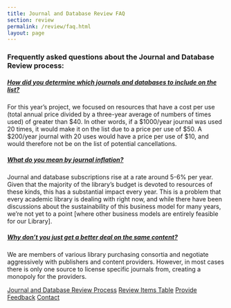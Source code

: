 ```yaml
---
title: Journal and Database Review FAQ
section: review
permalink: /review/faq.html
layout: page
---
```


<h3>Frequently asked questions about the Journal and Database Review process:</h3>

<div id="accordion">
 
 <div class="card my-2">
  <div class="card-header">
       <h5 class="mb-0"><a class="collapsed card-link" data-toggle="collapse" href="#collapseOne">How did you determine which journals and databases to include on the list? <span class="fas fa-chevron-down smalltxt"></span></a></h5>
   </div> <!--end card-header-->
   
 <div id="collapseOne" class="collapse" data-parent="#accordion">
 <div class="card-body">
  <p>For this year’s project, we focused on resources that have a cost per use (total annual price divided by a three-year average of numbers of times used) of greater than $40. In other words, if a $1000/year journal was used 20 times, it would make it on the list due to a price per use of $50. A $200/year journal with 20 uses would have a price per use of $10, and would therefore not be on the list of potential cancellations.</p>
 </div> <!--end card-body-->
 </div> <!--end collapse-->
 </div> <!--end card-->

 <div class="card my-2">
  <div class="card-header">
       <h5 class="mb-0"><a class="collapsed card-link" data-toggle="collapse" href="#collapseTwo">What do you mean by journal inflation? <span class="fas fa-chevron-down smalltxt"></span></a></h5>
   </div> <!--end card-header-->
   
 <div id="collapseTwo" class="collapse" data-parent="#accordion">
 <div class="card-body">
  <p>Journal and database subscriptions rise at a rate around 5-6% per year. Given that the majority of the library’s budget is devoted to resources of these kinds, this has a substantial impact every year. This is a problem that every academic library is dealing with right now, and while there have been discussions about the sustainability of this business model for many years, we’re not yet to a point [where other business models are entirely feasible for our Library].</p>
 </div> <!--end card-body-->
 </div> <!--end collapse-->
 </div> <!--end card-->
 
  <div class="card my-2">
  <div class="card-header">
       <h5 class="mb-0"><a class="collapsed card-link" data-toggle="collapse" href="#collapseThree">Why don’t you just get a better deal on the same content? <span class="fas fa-chevron-down smalltxt"></span></a></h5>
   </div> <!--end card-header-->
   
 <div id="collapseThree" class="collapse" data-parent="#accordion">
 <div class="card-body">
  <p>We are members of various library purchasing consortia and negotiate aggressively with publishers and content providers. However, in most cases there is only one source to license specific journals from, creating a monopoly for the providers.</p>
 </div> <!--end card-body-->
 </div> <!--end collapse-->
 </div> <!--end card-->
</div> <!--end accordion-->

<div class="text-center align-content-center mb-3">
<a href="{{ '/review/index.html' | relative_url }}" class="btn btn-pride-gold btn m-2" role="button"><span class="fas fa-info-circle"></span> Journal and Database Review Process</a>
  <a href="{{ '/review/table.html' | relative_url }}" class="btn btn-clearwater btn m-2" role="button"><span class="fas fa-list"></span> Review Items Table</a>
<a href="(qualtrics form)" class="btn btn-pride-gold btn m-2" role="button"><span class="fas fa-comment-alt"></span> Provide Feedback</a>
  <a href="mailto:bhunter@uidaho.edu" class="btn btn-secondary btn m-2" role="button"><span class="fas fa-user"></span> Contact</a> 
       
</div>
      
